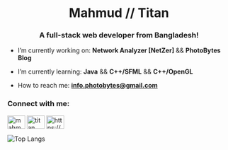 <h1 align="center">Mahmud // Titan</h1>
<h3 align="center">A full-stack web developer from Bangladesh!</h3>

-  I’m currently working on: **Network Analyzer [NetZer]** && **PhotoBytes Blog**

-  I’m currently learning: **Java** && **C++/SFML** && **C++/OpenGL**

-  How to reach me: **info.photobytes@gmail.com**


<h3 align="left">Connect with me:</h3>
<p align="left">
<a href="https://fb.com/mahmudalmuhaimin" target="blank"><img align="center" src="https://raw.githubusercontent.com/rahuldkjain/github-profile-readme-generator/master/src/images/icons/Social/facebook.svg" alt="mahmudalmuhaimin" height="30" width="40" /></a>
<a href="https://www.youtube.com/@titan8788" target="blank"><img align="center" src="https://raw.githubusercontent.com/rahuldkjain/github-profile-readme-generator/master/src/images/icons/Social/youtube.svg" alt="titan" height="30" width="40" /></a>
<a href="https://discord.gg/https://discord.gg/2JwQ35Gf" target="blank"><img align="center" src="https://raw.githubusercontent.com/rahuldkjain/github-profile-readme-generator/master/src/images/icons/Social/discord.svg" alt="https://discord.gg/2JwQ35Gf" height="30" width="40" /></a>
</p>

![Top Langs](https://github-readme-stats.vercel.app/api/top-langs/?username=titan3755&hide=javascript,css,scss,html&theme=tokyonight)


